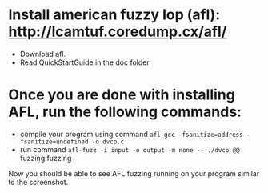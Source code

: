 # Install american fuzzy lop (afl): http://lcamtuf.coredump.cx/afl/
- Download afl.
- Read QuickStartGuide in the doc folder

# Once you are done with installing AFL, run the following commands:
- compile your program using command `afl-gcc -fsanitize=address -fsanitize=undefined -o dvcp.c` 
- run command `afl-fuzz -i input -o output -m none -- ./dvcp @@` fuzzing fuzzing 

Now you should be able to see AFL fuzzing running on your program similar to the screenshot.




